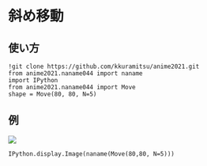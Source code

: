 # 斜め移動

## 使い方

```
!git clone https://github.com/kkuramitsu/anime2021.git
from anime2021.naname044 import naname
import IPython
from anime2021.naname044 import Move
shape = Move(80, 80, N=5)
```
## 例
![](anime.png)

```
IPython.display.Image(naname(Move(80,80, N=5)))
```


